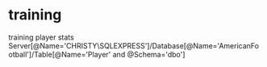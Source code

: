 # training
training player stats
Server[@Name='CHRISTY\SQLEXPRESS']/Database[@Name='AmericanFootball']/Table[@Name='Player' and @Schema='dbo']